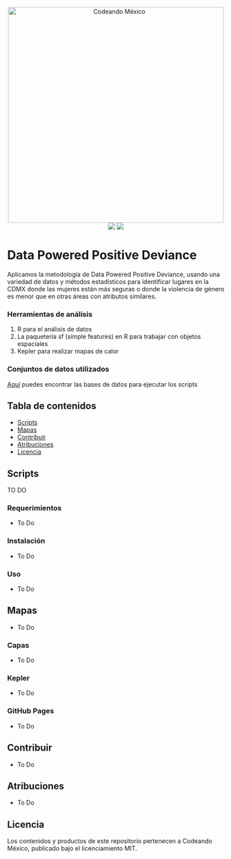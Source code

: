 <p align="center">
<img src="http://codeandomexico.org/resources/img/codeandomexico.png" width="500" alt="Codeando México"><br>
<a href="http://www.codeandomexico.org/" target="_blank"><img src="https://img.shields.io/badge/website-CodeandoMexico-00D88E.svg"></a>
<a href="http://slack.codeandomexico.org/" target="_blank"><img src="https://img.shields.io/badge/slack-CodeandoMexico-EC0E4F.svg"></a>
</p>
<!-- __ -->

# Data Powered Positive Deviance

Aplicamos la metodología de Data Powered Positive Deviance, usando una variedad de datos y métodos estadísticos para identificar lugares en la CDMX donde las mujeres están más seguras o donde la violencia de género es menor que en otras áreas con atributos similares. 

### Herramientas de análisis
1. R para el análisis de datos
2. La paquetería sf (simple features) en R para trabajar con objetos espaciales
3. Kepler para realizar mapas de calor 

### Conjuntos de datos utilizados
[Aquí](https://drive.google.com/drive/folders/1PtFnnuCuYEj69Za_8wBCEitDXOW6Y7CF) puedes encontrar las bases de datos para ejecutar los scripts

## Tabla de contenidos

- [Scripts](#scripts)
- [Mapas](#mapas)
- [Contribuir](#contribuir)
- [Atribuciones](#atribuciones)
- [Licencia](#licencia)

## Scripts
TO DO

### Requerimientos
- To Do

### Instalación
- To Do

### Uso
- To Do


## Mapas
- To Do

### Capas
- To Do

### Kepler
- To Do

### GitHub Pages
- To Do


## Contribuir
- To Do


## Atribuciones
- To Do

## Licencia
Los contenidos y productos de este repositorio pertenecen a Codeando México, publicado bajo el licenciamiento MIT.
